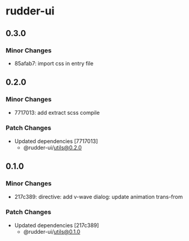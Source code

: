 # rudder-ui

## 0.3.0

### Minor Changes

- 85afab7: import css in entry file

## 0.2.0

### Minor Changes

- 7717013: add extract scss compile

### Patch Changes

- Updated dependencies [7717013]
  - @rudder-ui/utils@0.2.0

## 0.1.0

### Minor Changes

- 217c389: directive: add v-wave
  dialog: update animation trans-from

### Patch Changes

- Updated dependencies [217c389]
  - @rudder-ui/utils@0.1.0
